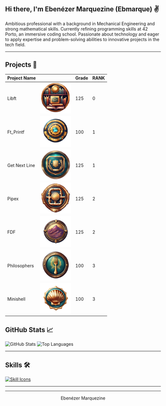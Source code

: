 <!-- Introduction -->
## Hi there, I'm Ebenézer Marquezine (Ebmarque) ✌

Ambitious professional with a background in Mechanical Engineering and strong
mathematical skills. Currently refining programming skills at 42 Porto, an 
immersive coding school. Passionate about technology and eager to apply expertise
and problem-solving abilities to innovative projects in the tech field.

---

## Projects 🚀

| Project Name | | Grade | RANK |
|--------------|-|------|-------------|
| Libft | <img src="https://github.com/ebmarque/ebmarque/blob/main/.badges/Libft.png.png" width="100" height="100"> | 125 | 0 |
| Ft_Printf | <img src="https://github.com/ebmarque/ebmarque/blob/main/.badges/Printf.png.png" width="100" height="100"> | 100 | 1 |
| Get Next Line | <img src="https://github.com/ebmarque/ebmarque/blob/main/.badges/Gnl.ng.png" width="100" height="100"> | 125 | 1 |
| Pipex | <img src="https://github.com/ebmarque/ebmarque/blob/main/.badges/Pipex.png.png" width="100" height="100"> | 125 | 2 |
| FDF | <img src="https://github.com/ebmarque/ebmarque/blob/main/.badges/Fdf.png.png" width="100" height="100"> | 125 | 2 |
| Philosophers | <img src="https://github.com/ebmarque/ebmarque/blob/main/.badges/Philosophers.png.png" width="100" height="100"> | 100 | 3 |
| Minishell | <img src="https://github.com/ebmarque/ebmarque/blob/main/.badges/Minishell.png.png" width="100" height="100"> | 100 | 3 |

<!-- Social Media Badges -->

<!-- Stats and Tools -->
## GitHub Stats 📈

![GitHub Stats](https://github-readme-stats.vercel.app/api?username=ebmarque&show_icons=true&theme=transparent&include_all_commits=true&count_private=true)
![Top Languages](https://github-readme-stats.vercel.app/api/top-langs/?username=ebmarque&layout=compact&langs_count=10&theme=transparent)

---

## Skills 🛠️

[![Skill Icons](https://skillicons.dev/icons?i=git,linux,windows,c,cpp,vim,vscode,bash,github)](https://skillicons.dev)

---



---

<!-- Footer -->
<p align="center">
 Ebenézer Marquezine
</p>
